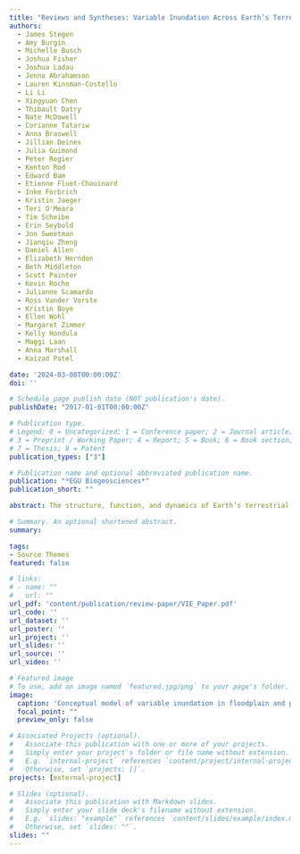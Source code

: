 ```yaml
---
title: "Reviews and Syntheses: Variable Inundation Across Earth’s Terrestrial Ecosystems"
authors:
  - James Stegen
  - Amy Burgin
  - Michelle Busch
  - Joshua Fisher
  - Joshua Ladau
  - Jenna Abrahamson
  - Lauren Kinsman-Costello
  - Li Li
  - Xingyuan Chen
  - Thibault Datry
  - Nate McDowell
  - Corianne Tatariw
  - Anna Braswell
  - Jillian Deines
  - Julia Guimond
  - Peter Regier
  - Kenton Rod
  - Edward Bam
  - Etienne Fluet-Chouinard
  - Inke Forbrich
  - Kristin Jaeger
  - Teri O'Meara
  - Tim Scheibe
  - Erin Seybold
  - Jon Sweetman
  - Jianqiu Zheng
  - Daniel Allen
  - Elizabeth Herndon
  - Beth Middleton
  - Scott Painter
  - Kevin Roche
  - Julianne Scamardo
  - Ross Vander Vorste
  - Kristin Boye
  - Ellen Wohl
  - Margaret Zimmer
  - Kelly Hondula
  - Maggi Laan
  - Anna Marshall
  - Kaizad Patel

date: '2024-03-08T00:00:00Z'
doi: ''

# Schedule page publish date (NOT publication's date).
publishDate: "2017-01-01T00:00:00Z"

# Publication type.
# Legend: 0 = Uncategorized; 1 = Conference paper; 2 = Journal article;
# 3 = Preprint / Working Paper; 4 = Report; 5 = Book; 6 = Book section;
# 7 = Thesis; 8 = Patent
publication_types: ["3"]

# Publication name and optional abbreviated publication name.
publication: "*EGU Biogeosciences*"
publication_short: ""

abstract: The structure, function, and dynamics of Earth’s terrestrial ecosystems are profoundly influenced by the frequency and duration that they are inundated with water. A diverse array of natural and human engineered systems experience temporally variable inundation whereby they fluctuate between inundated and non-inundated states. Variable inundation spans from extreme flooding and droughts to predictable sub-daily cycles. Variably inundated ecosystems (VIEs) include hillslopes, non-perennial streams, wetlands, floodplains, temporary ponds, tidal systems, storm-impacted coastal zones, and human engineered systems. VIEs are diverse in terms of inundation regimes, water chemistry and flow velocity, soil and sediment properties, vegetation, and many other properties. The spatial and temporal scales of variable inundation are vast, ranging from sub-meter to whole landscapes and from sub-hourly to multi-decadal. The broad range of system types and scales makes it challenging to predict the hydrology, biogeochemistry, ecology, and physical evolution of VIEs. Despite all experiencing the loss and gain of an overlying water column, VIEs are rarely considered together in conceptual, theoretical, modeling, or measurement frameworks/approaches. Studying VIEs together has the potential to generate mechanistic understanding that is transferable across a much broader range of environmental conditions, relative to knowledge generated by studying any one VIE type. We postulate that enhanced transferability will be important for predicting VIE function under future, potentially non-analog, environmental conditions. Here we aim to catalyze cross-VIE science that studies drivers and impacts of variable inundation across Earth’s VIEs. To this end, we complement expert mini-reviews of eight major VIE systems with overviews of VIE-relevant methods and challenges associated with scale. We conclude with perspectives on how cross-VIE science can derive transferable understanding via a ‘continuum approach’ in which the impacts of variable inundation are studied across multi-dimensional environmental space.

# Summary. An optional shortened abstract.
summary: 

tags:
- Source Themes
featured: false

# links:
# - name: ""
#   url: ""
url_pdf: 'content/publication/review-paper/VIE_Paper.pdf'
url_code: ''
url_dataset: ''
url_poster: ''
url_project: ''
url_slides: ''
url_source: ''
url_video: ''

# Featured image
# To use, add an image named `featured.jpg/png` to your page's folder. 
image:
  caption: 'Conceptual model of variable inundation in floodplain and parafluvial systems.'
  focal_point: ""
  preview_only: false

# Associated Projects (optional).
#   Associate this publication with one or more of your projects.
#   Simply enter your project's folder or file name without extension.
#   E.g. `internal-project` references `content/project/internal-project/index.md`.
#   Otherwise, set `projects: []`.
projects: [external-project]

# Slides (optional).
#   Associate this publication with Markdown slides.
#   Simply enter your slide deck's filename without extension.
#   E.g. `slides: "example"` references `content/slides/example/index.md`.
#   Otherwise, set `slides: ""`.
slides: ""
---
```

